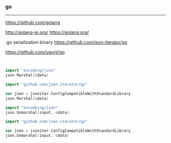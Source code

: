 ### go
---

https://github.com/golang


http://golang-jp.org/
https://golang.org/



.go serialization binary
https://github.com/json-iterator/go

https://github.com/ugorji/go

```
```

```
```

```go
import "encoding/json"
json.Marshal(&data)

import "github.com/json-iterator/go"

var json = jsoniter.ConfigCompatibleWithStandardLibrary
json.Marshal(&data)

import "encodeing/json"
json.Unmarshal(input, &data)

import "github.com/json-iterator/go"

var json = jsoniter.ConfigCompatibleWithStandardLibrary
json.Unmarshal(input, &data)
```

